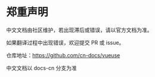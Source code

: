 # 郑重声明

中文文档由社区维护，若出现滞后或错误，请以官方文档为准。

如果翻译过程中出现错误，欢迎提交 PR 或 issue。

仓库地址：https://github.com/cn-docs/vueuse

中文文档以 docs-cn 分支为准
